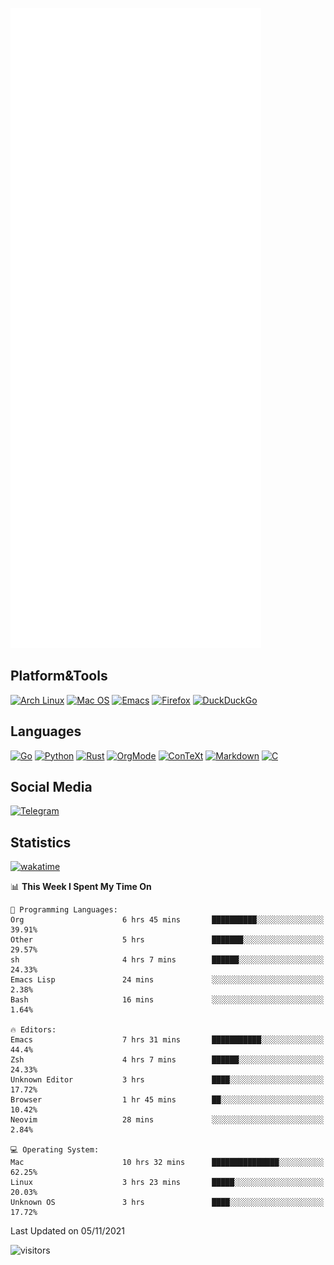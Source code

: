 ![Metrics](https://github.com/SteamedFish/SteamedFish/blob/master/github-metrics.svg)

## Platform&Tools

[![Arch Linux](https://img.shields.io/badge/ArchLinux-1793D1?logo=arch-linux&logoColor=fff&style=flat-square)](https://archlinux.org/)
[![Mac OS](https://img.shields.io/badge/MacOS-000000?style=flat-square&logo=macos&logoColor=F0F0F0)](https://www.apple.com/macos/)
[![Emacs](https://img.shields.io/badge/Emacs-%237F5AB6.svg?&style=flat-square&logo=gnu-emacs&logoColor=white)](https://www.gnu.org/software/emacs/)
[![Firefox](https://img.shields.io/badge/Firefox-FF7139?style=flat-square&logo=Firefox-Browser&logoColor=white)](https://firefox.com/)
[![DuckDuckGo](https://img.shields.io/badge/DuckDuckGo-DE5833?style=flat-square&logo=DuckDuckGo&logoColor=white)](https://duckduckgo.com/)

## Languages

[![Go](https://img.shields.io/badge/Golang-%2300ADD8.svg?style=flat-square&logo=go&logoColor=white)](https://golang.org/)
[![Python](https://img.shields.io/badge/Python-3670A0?style=flat-square&logo=python&logoColor=ffdd54)](https://www.python.org/)
[![Rust](https://img.shields.io/badge/Rust-%23000000.svg?style=flat-square&logo=rust&logoColor=white)](https://www.rust-lang.org/)
[![OrgMode](https://img.shields.io/badge/OrgMode-%23000000.svg?style=flat-square&logo=org&logoColor=white)](https://orgmode.org/)
[![ConTeXt](https://img.shields.io/badge/ConTeXt-%23008080.svg?style=flat-square&logo=latex&logoColor=white)](https://contextgarden.net/)
[![Markdown](https://img.shields.io/badge/MarkDown-%23000000.svg?style=flat-square&logo=markdown&logoColor=white)](https://daringfireball.net/projects/markdown/)
[![C](https://img.shields.io/badge/C-%2300599C.svg?style=flat-square&logo=c&logoColor=white)](https://www.iso.org/standard/74528.html)

## Social Media

[![Telegram](https://img.shields.io/badge/SteamedFish-2CA5E0?style=social&logo=telegram&logoColor=white)](https://t.me/SteamedFish)

## Statistics
[![wakatime](https://wakatime.com/badge/user/168280d6-fcf2-4b4f-ad3a-dc4612f35b38.svg)](https://wakatime.com/@168280d6-fcf2-4b4f-ad3a-dc4612f35b38)

<!--START_SECTION:waka-->
📊 **This Week I Spent My Time On** 

```text
💬 Programming Languages: 
Org                      6 hrs 45 mins       ██████████░░░░░░░░░░░░░░░   39.91% 
Other                    5 hrs               ███████░░░░░░░░░░░░░░░░░░   29.57% 
sh                       4 hrs 7 mins        ██████░░░░░░░░░░░░░░░░░░░   24.33% 
Emacs Lisp               24 mins             ░░░░░░░░░░░░░░░░░░░░░░░░░   2.38% 
Bash                     16 mins             ░░░░░░░░░░░░░░░░░░░░░░░░░   1.64%

🔥 Editors: 
Emacs                    7 hrs 31 mins       ███████████░░░░░░░░░░░░░░   44.4% 
Zsh                      4 hrs 7 mins        ██████░░░░░░░░░░░░░░░░░░░   24.33% 
Unknown Editor           3 hrs               ████░░░░░░░░░░░░░░░░░░░░░   17.72% 
Browser                  1 hr 45 mins        ██░░░░░░░░░░░░░░░░░░░░░░░   10.42% 
Neovim                   28 mins             ░░░░░░░░░░░░░░░░░░░░░░░░░   2.84%

💻 Operating System: 
Mac                      10 hrs 32 mins      ███████████████░░░░░░░░░░   62.25% 
Linux                    3 hrs 23 mins       █████░░░░░░░░░░░░░░░░░░░░   20.03% 
Unknown OS               3 hrs               ████░░░░░░░░░░░░░░░░░░░░░   17.72%

```


 Last Updated on 05/11/2021
<!--END_SECTION:waka-->

![visitors](https://visitor-badge.laobi.icu/badge?page_id=SteamedFish.SteamedFish)
